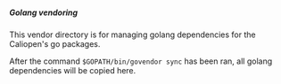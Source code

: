 ##### Golang vendoring


This vendor directory is for managing golang dependencies for the Caliopen's go packages.  

After the command `$GOPATH/bin/govendor sync` has been ran, all golang dependencies will be copied here.